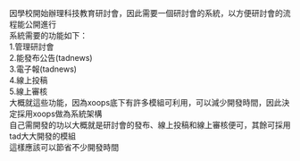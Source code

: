 因學校開始辦理科技教育研討會，因此需要一個研討會的系統，以方便研討會的流程能公開進行<br>
系統需要的功能如下：<br>
1.管理研討會<br>
2.能發布公告(tadnews)<br>
3.電子報(tadnews)<br>
4.線上投稿<br>
5.線上審核<br>
大概就這些功能，因為xoops底下有許多模組可利用，可以減少開發時間，因此決定採用xoops做為系統架構<br>
自己需開發的功以大概就是研討會的發布、線上投稿和線上審核便可，其餘可採用tad大大開發的模組<br>
這樣應該可以節省不少開發時間<br>
